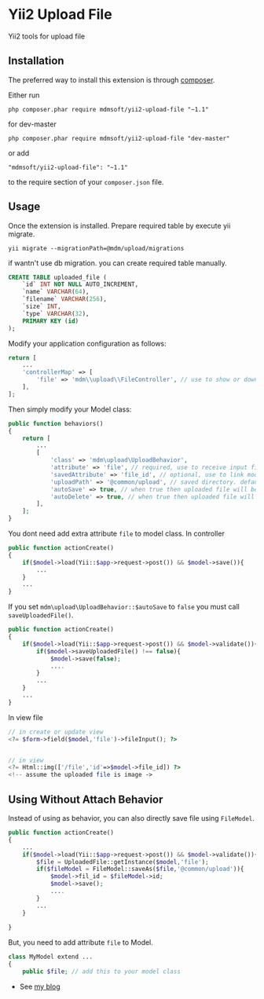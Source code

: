 Yii2 Upload File 
================

Yii2 tools for upload file

Installation
------------

The preferred way to install this extension is through [composer](http://getcomposer.org/download/).

Either run

```
php composer.phar require mdmsoft/yii2-upload-file "~1.1"
```

for dev-master

```
php composer.phar require mdmsoft/yii2-upload-file "dev-master"
```

or add

```
"mdmsoft/yii2-upload-file": "~1.1"
```

to the require section of your `composer.json` file.


Usage
-----

Once the extension is installed.
Prepare required table by execute yii migrate.

```
yii migrate --migrationPath=@mdm/upload/migrations
```

if wantn't use db migration. you can create required table manually.

```sql
CREATE TABLE uploaded_file (
    `id` INT NOT NULL AUTO_INCREMENT,
    `name` VARCHAR(64),
    `filename` VARCHAR(256),
    `size` INT,
    `type` VARCHAR(32),
    PRIMARY KEY (id)
);
```

Modify your application configuration as follows:

```php
return [
    ...
    'controllerMap' => [
        'file' => 'mdm\\upload\\FileController', // use to show or download file
    ],
];
```

Then simply modify your Model class:

```php
public function behaviors()
{
	return [
        ...
		[
			'class' => 'mdm\upload\UploadBehavior',
			'attribute' => 'file', // required, use to receive input file
			'savedAttribute' => 'file_id', // optional, use to link model with saved file.
			'uploadPath' => '@common/upload', // saved directory. default to '@runtime/upload'
            'autoSave' => true, // when true then uploaded file will be save before ActiveRecord::save()
            'autoDelete' => true, // when true then uploaded file will deleted before ActiveRecord::delete()
		],
	];
}
```

You dont need add extra attribute `file` to model class. In controller

```php
public function actionCreate()
{
    if($model->load(Yii::$app->request->post()) && $model->save()){
        ...
    }
    ...
}
```

If you set `mdm\upload\UploadBehavior::$autoSave` to `false` you must call `saveUploadedFile()`.

```php
public function actionCreate()
{
    if($model->load(Yii::$app->request->post()) && $model->validate()){
        if($model->saveUploadedFile() !== false){
            $model->save(false);
            ....
        }
        ...
    }
    ...
}
```

In view file

```php
// in create or update view
<?= $form->field($model,'file')->fileInput(); ?>


// in view
<?= Html::img(['/file','id'=>$model->file_id]) ?>
<!-- assume the uploaded file is image ->
```

Using Without Attach Behavior
-----------------------------
Instead of using as behavior, you can also directly save file using `FileModel`.

```php
public function actionCreate()
{
    ...
    if($model->load(Yii::$app->request->post()) && $model->validate()){
        $file = UploadedFile::getInstance($model,'file');
        if($fileModel = FileModel::saveAs($file,'@common/upload')){
            $model->fil_id = $fileModel->id;
            $model->save();
            ....
        }
        ...
    }
    
}
```

But, you need to add attribute `file` to Model.

```php
class MyModel extend ...
{
    public $file; // add this to your model class

```

- See [my blog](http://mdmunir.wordpress.com/2014/10/19/yii2-simple-way-to-upload-and-save-file/)
